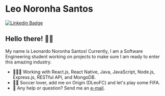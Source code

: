 # Leo Noronha Santos

[![Linkedin Badge](https://img.shields.io/badge/-LinkedIn-blue?style=flat&logo=LinkedIn&logoColor=white)](https://www.linkedin.com/in/leonardo-santos1)

## Hello there! ✌🏻

My name is Leonardo Noronha Santos! Currently, I am a Software Engineering student working on projects to make sure I am ready to enter this amazing industry.

- 👨🏻‍💻 Working with React.js, React Native, Java, JavaScript, Node.js, Express.js, RESTful API, and MongoDB.
- 🤘🏻 Soccer lover, add me on Origin (DLeoFC) and let's play some FIFA.
- 📩 Any help or question? Send me an [e-mail](mailto:dev.leo.santos@gmail.com).

